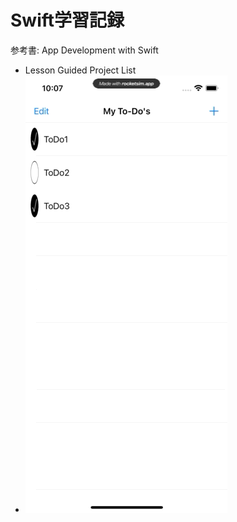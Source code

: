 # Swift学習記録  
参考書: App Development with Swift  
- Lesson Guided Project List
- ![demo](https://github.com/YamamotoDesu/ToDoList/blob/main/ToDoList/ToDo.gif)
